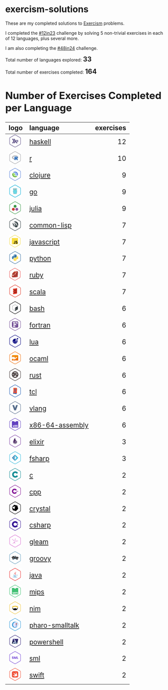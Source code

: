 
<!-- README.md is generated from README.Rmd. Please edit that file -->

# exercism-solutions

<!-- badges: start -->
<!-- badges: end -->

These are my completed solutions to [Exercism](https://exercism.org/)
problems.

I completed the [\#12in23](https://exercism.org/challenges/12in23)
challenge by solving 5 non-trivial exercises in each of 12 languages,
plus several more.

I am also completing the
[\#48in24](https://exercism.org/challenges/48in24) challenge.

Total number of languages explored:
<span style="font-size:150%"><b>33</b>
</p>
Total number of exercises completed:
<span style="font-size:150%"><b>164</b>
</p>

## Number of Exercises Completed per Language

<div class="kable-table">

| logo                                                           | language                                         | exercises |
|:---------------------------------------------------------------|:-------------------------------------------------|----------:|
| <img height='40px' src='./.logos/haskell.png'></image>         | <a href="./haskell/">haskell</a>                 |        12 |
| <img height='40px' src='./.logos/r.png'></image>               | <a href="./r/">r</a>                             |        10 |
| <img height='40px' src='./.logos/clojure.png'></image>         | <a href="./clojure/">clojure</a>                 |         9 |
| <img height='40px' src='./.logos/go.png'></image>              | <a href="./go/">go</a>                           |         9 |
| <img height='40px' src='./.logos/julia.png'></image>           | <a href="./julia/">julia</a>                     |         9 |
| <img height='40px' src='./.logos/common-lisp.png'></image>     | <a href="./common-lisp/">common-lisp</a>         |         7 |
| <img height='40px' src='./.logos/javascript.png'></image>      | <a href="./javascript/">javascript</a>           |         7 |
| <img height='40px' src='./.logos/python.png'></image>          | <a href="./python/">python</a>                   |         7 |
| <img height='40px' src='./.logos/ruby.png'></image>            | <a href="./ruby/">ruby</a>                       |         7 |
| <img height='40px' src='./.logos/scala.png'></image>           | <a href="./scala/">scala</a>                     |         7 |
| <img height='40px' src='./.logos/bash.png'></image>            | <a href="./bash/">bash</a>                       |         6 |
| <img height='40px' src='./.logos/fortran.png'></image>         | <a href="./fortran/">fortran</a>                 |         6 |
| <img height='40px' src='./.logos/lua.png'></image>             | <a href="./lua/">lua</a>                         |         6 |
| <img height='40px' src='./.logos/ocaml.png'></image>           | <a href="./ocaml/">ocaml</a>                     |         6 |
| <img height='40px' src='./.logos/rust.png'></image>            | <a href="./rust/">rust</a>                       |         6 |
| <img height='40px' src='./.logos/tcl.png'></image>             | <a href="./tcl/">tcl</a>                         |         6 |
| <img height='40px' src='./.logos/vlang.png'></image>           | <a href="./vlang/">vlang</a>                     |         6 |
| <img height='40px' src='./.logos/x86-64-assembly.png'></image> | <a href="./x86-64-assembly/">x86-64-assembly</a> |         6 |
| <img height='40px' src='./.logos/elixir.png'></image>          | <a href="./elixir/">elixir</a>                   |         3 |
| <img height='40px' src='./.logos/fsharp.png'></image>          | <a href="./fsharp/">fsharp</a>                   |         3 |
| <img height='40px' src='./.logos/c.png'></image>               | <a href="./c/">c</a>                             |         2 |
| <img height='40px' src='./.logos/cpp.png'></image>             | <a href="./cpp/">cpp</a>                         |         2 |
| <img height='40px' src='./.logos/crystal.png'></image>         | <a href="./crystal/">crystal</a>                 |         2 |
| <img height='40px' src='./.logos/csharp.png'></image>          | <a href="./csharp/">csharp</a>                   |         2 |
| <img height='40px' src='./.logos/gleam.png'></image>           | <a href="./gleam/">gleam</a>                     |         2 |
| <img height='40px' src='./.logos/groovy.png'></image>          | <a href="./groovy/">groovy</a>                   |         2 |
| <img height='40px' src='./.logos/java.png'></image>            | <a href="./java/">java</a>                       |         2 |
| <img height='40px' src='./.logos/mips.png'></image>            | <a href="./mips/">mips</a>                       |         2 |
| <img height='40px' src='./.logos/nim.png'></image>             | <a href="./nim/">nim</a>                         |         2 |
| <img height='40px' src='./.logos/pharo-smalltalk.png'></image> | <a href="./pharo-smalltalk/">pharo-smalltalk</a> |         2 |
| <img height='40px' src='./.logos/powershell.png'></image>      | <a href="./powershell/">powershell</a>           |         2 |
| <img height='40px' src='./.logos/sml.png'></image>             | <a href="./sml/">sml</a>                         |         2 |
| <img height='40px' src='./.logos/swift.png'></image>           | <a href="./swift/">swift</a>                     |         2 |

</div>
